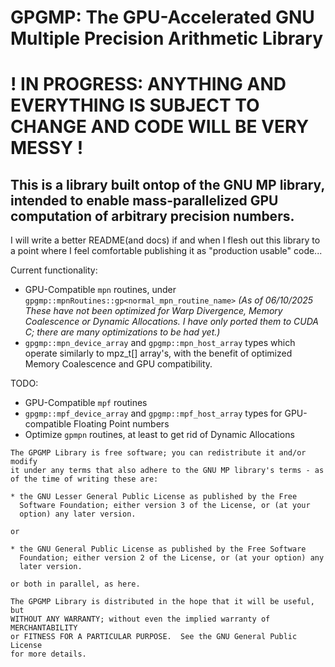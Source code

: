 # GPGMP: The GPU-Accelerated GNU Multiple Precision Arithmetic Library

# ! IN PROGRESS: ANYTHING AND EVERYTHING IS SUBJECT TO CHANGE AND CODE WILL BE VERY MESSY !

## This is a library built ontop of the GNU MP library, intended to enable mass-parallelized GPU computation of arbitrary precision numbers.

I will write a better README(and docs) if and when I flesh out this library to a point where I feel comfortable publishing it as "production usable" code...

Current functionality:
- GPU-Compatible `mpn` routines, under `gpgmp::mpnRoutines::gp<normal_mpn_routine_name>` *(As of 06/10/2025 These have not been optimized for Warp Divergence, Memory Coalescence or Dynamic Allocations. I have only ported them to CUDA C; there are many optimizations to be had yet.)*
- `gpgmp::mpn_device_array` and `gpgmp::mpn_host_array` types which operate similarly to mpz_t[] array's, with the benefit of optimized Memory Coalescence and GPU compatibility.

TODO:
- GPU-Compatible `mpf` routines
- `gpgmp::mpf_device_array` and `gpgmp::mpf_host_array` types for GPU-compatible Floating Point numbers
- Optimize `gpmpn` routines, at least to get rid of Dynamic Allocations

```
The GPGMP Library is free software; you can redistribute it and/or modify
it under any terms that also adhere to the GNU MP library's terms - as of the time of writing these are:

* the GNU Lesser General Public License as published by the Free
  Software Foundation; either version 3 of the License, or (at your
  option) any later version.

or

* the GNU General Public License as published by the Free Software
  Foundation; either version 2 of the License, or (at your option) any
  later version.

or both in parallel, as here.

The GPGMP Library is distributed in the hope that it will be useful, but
WITHOUT ANY WARRANTY; without even the implied warranty of MERCHANTABILITY
or FITNESS FOR A PARTICULAR PURPOSE.  See the GNU General Public License
for more details.
```